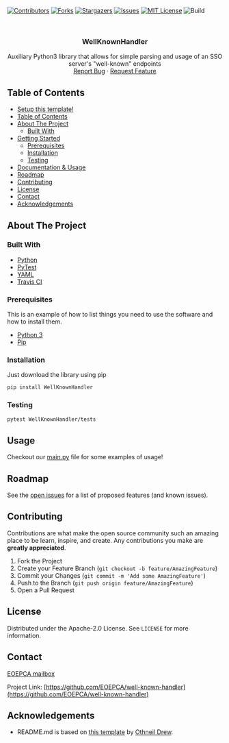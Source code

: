 <!--
***
*** To avoid retyping too much info. Do a search and replace for the following:
*** well-known-handler, WellKnownHandler
-->
[![Contributors][contributors-shield]][contributors-url]
[![Forks][forks-shield]][forks-url]
[![Stargazers][stars-shield]][stars-url]
[![Issues][issues-shield]][issues-url]
[![MIT License][license-shield]][license-url]
![Build][build-shield]

<!-- PROJECT LOGO -->
<br />
<p align="center">
  <a href="https://github.com/EOEPCA/well-known-handler">
  </a>

  <h3 align="center">WellKnownHandler</h3>

  <p align="center">
    Auxiliary Python3 library that allows for simple parsing and usage of an SSO server's "well-known" endpoints
    <br />
    <a href="https://github.com/EOEPCA/well-known-handler/issues">Report Bug</a>
    ·
    <a href="https://github.com/EOEPCA/well-known-handler/issues">Request Feature</a>
  </p>
</p>

## Table of Contents

- [Setup this template!](#setup-this-template)
- [Table of Contents](#table-of-contents)
- [About The Project](#about-the-project)
  - [Built With](#built-with)
- [Getting Started](#getting-started)
  - [Prerequisites](#prerequisites)
  - [Installation](#installation)
  - [Testing](#testing)
- [Documentation & Usage](#documentation--usage)
- [Roadmap](#roadmap)
- [Contributing](#contributing)
- [License](#license)
- [Contact](#contact)
- [Acknowledgements](#acknowledgements)

## About The Project

### Built With

- [Python](https://www.python.org//)
- [PyTest](https://docs.pytest.org)
- [YAML](https://yaml.org/)
- [Travis CI](https://travis-ci.com/)

### Prerequisites

This is an example of how to list things you need to use the software and how to install them.

- [Python 3](https://www.python.org//)
- [Pip](https://pip.pypa.io/en/stable/)

### Installation

Just download the library using pip

```sh
pip install WellKnownHandler
```

### Testing

```sh
pytest WellKnownHandler/tests
```

## Usage

Checkout our [main.py](https://github.com/github/WellKnownHandler/blob/master/WellKnownHandler/main.py) file for some examples of usage!

## Roadmap

See the [open issues](https://github.com/EOEPCA/well-known-handler/issues) for a list of proposed features (and known issues).

## Contributing

Contributions are what make the open source community such an amazing place to be learn, inspire, and create. Any contributions you make are **greatly appreciated**.

1. Fork the Project
2. Create your Feature Branch (`git checkout -b feature/AmazingFeature`)
3. Commit your Changes (`git commit -m 'Add some AmazingFeature'`)
4. Push to the Branch (`git push origin feature/AmazingFeature`)
5. Open a Pull Request

## License

Distributed under the Apache-2.0 License. See `LICENSE` for more information.

## Contact

[EOEPCA mailbox](eoepca.systemteam@telespazio.com)

Project Link: [https://github.com/EOEPCA/well-known-handler](https://github.com/EOEPCA/well-known-handler)

## Acknowledgements

- README.md is based on [this template](https://github.com/othneildrew/Best-README-Template) by [Othneil Drew](https://github.com/othneildrew).


[contributors-shield]: https://img.shields.io/github/contributors/EOEPCA/well-known-handler.svg?style=flat-square
[contributors-url]: https://github.com/EOEPCA/well-known-handler/graphs/contributors
[forks-shield]: https://img.shields.io/github/forks/EOEPCA/well-known-handler.svg?style=flat-square
[forks-url]: https://github.com/EOEPCA/well-known-handler/network/members
[stars-shield]: https://img.shields.io/github/stars/EOEPCA/well-known-handler.svg?style=flat-square
[stars-url]: https://github.com/EOEPCA/well-known-handler/stargazers
[issues-shield]: https://img.shields.io/github/issues/EOEPCA/well-known-handler.svg?style=flat-square
[issues-url]: https://github.com/EOEPCA/well-known-handler/issues
[license-shield]: https://img.shields.io/github/license/EOEPCA/well-known-handler.svg?style=flat-square
[license-url]: https://github.com/EOEPCA/well-known-handler/blob/master/LICENSE
[build-shield]: https://www.travis-ci.com/EOEPCA/well-known-handler.svg?branch=master

